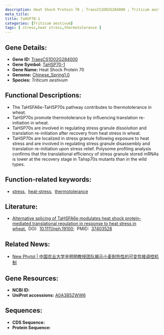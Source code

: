 ```yaml
---
description: Heat Shock Protein 70 ; TraesCS1D02G284000 ; Triticum aestivum
meta_title:
title: TaHSP70-1
categories: [Triticum aestivum]
tags: [ stress,heat stress,thermotolerance ]
---
```


## Gene Details:
- **Gene ID:**	[TraesCS1D02G284000](https://ensembl.gramene.org/Triticum_aestivum/Gene/Summary?g=TraesCS1D02G284000)
- **Gene Symbol:** <u>TaHSP70-1</u>
- **Gene Name:** Heat Shock Protein 70
- **Genome:** [Chinese_Spring1.0](https://ensembl.gramene.org/Triticum_aestivum/Info/Index)
- **Species:** *Triticum aestivum*

## Functional Descriptions:
   - The TaHSFA6e-TaHSP70s pathway contributes to thermotolerance in wheat.
   - TaHSP70s promote thermotolerance by influencing translation re-initiation in wheat.
   - TaHSP70s are involved in regulating stress granule dissolution and translation re-initiation after recovery from heat stress in wheat.
   - TaHSP70s are localized in stress granule following exposure to heat stress and are involved in regulating stress granule disassembly and translation re-initiation upon stress relief. Polysome profiling analysis confirms that the translational efficiency of stress granule stored mRNAs is lower at the recovery stage in Tahsp70s mutants than in the wild types.

## Function-related keywords:
   - [stress](/tags/stress/),&nbsp;&nbsp;[heat-stress](/tags/heat-stress/),&nbsp;&nbsp;[thermotolerance](/tags/thermotolerance/)

## Literature:
   - [Alternative splicing of TaHSFA6e modulates heat shock protein-mediated translational regulation in response to heat stress in wheat.]( https://nph.onlinelibrary.wiley.com/doi/10.1111/nph.19100)&nbsp;&nbsp;DOI:&nbsp;&nbsp;[10.1111/nph.19100](https://nph.onlinelibrary.wiley.com/doi/10.1111/nph.19100);&nbsp;&nbsp;PMID:&nbsp;&nbsp;[37403528](https://pubmed.ncbi.nlm.nih.gov/37403528/)

## Related News:
   - [New Phytol | 中国农业大学辛明明教授团队揭示小麦耐热性的可变剪接调控机制](https://mp.weixin.qq.com/s/aIYC1y8rpkOUjVXj03mwlg)

## Gene Resources:
- **NCBI ID:**  [](https://www.ncbi.nlm.nih.gov/gene/?term=)
- **UniProt accessions:** [A0A3B5ZWW6](https://www.uniprot.org/uniprotkb/A0A3B5ZWW6/entry)



## Sequences:
- **CDS Sequence:**
- **Protein Sequence:**

